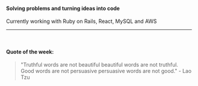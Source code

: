 #### Solving problems and turning ideas into code

Currently working with Ruby on Rails, React, MySQL and AWS

---

<br>

#### Quote of the week:
<!-- quote_marker -->
> "Truthful words are not beautiful beautiful words are not truthful. Good words are not persuasive persuasive words are not good." - Lao Tzu
